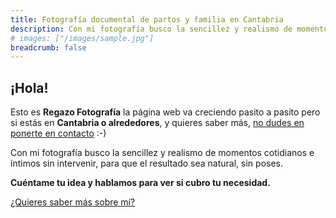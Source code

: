 ```yaml
---
title: Fotografía documental de partos y familia en Cantabria
description: Con mi fotografía busco la sencillez y realismo de momentos cotidianos e íntimos sin intervenir, para que el resultado sea natural, sin poses
# images: ["/images/sample.jpg"]
breadcrumb: false
---
```


## ¡Hola!

Esto es **Regazo Fotografía**  la página web va creciendo pasito a pasito pero si estás en **Cantabria o alrededores**, y quieres saber más, [no dudes en ponerte en contacto](/#contacta-conmigo "Contacta conmigo") :-)

Con mi fotografía busco la sencillez y realismo de momentos cotidianos e íntimos sin intervenir, para que el resultado sea natural, sin poses. 

**Cuéntame tu idea y hablamos para ver si cubro tu necesidad.**

[¿Quieres saber más sobre mí?](/sobre-mi "Sobre mí")